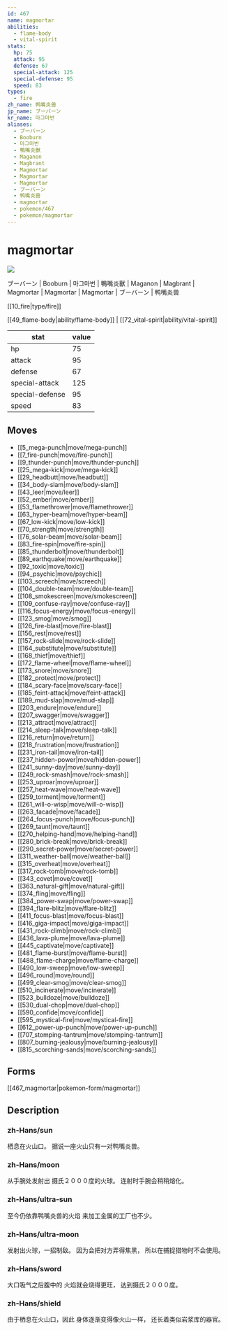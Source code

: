 ```yaml
---
id: 467
name: magmortar
abilities:
  - flame-body
  - vital-spirit
stats:
  hp: 75
  attack: 95
  defense: 67
  special-attack: 125
  special-defense: 95
  speed: 83
types:
  - fire
zh_name: 鸭嘴炎兽
jp_name: ブーバーン
kr_name: 마그마번
aliases:
  - ブーバーン
  - Booburn
  - 마그마번
  - 鴨嘴炎獸
  - Maganon
  - Magbrant
  - Magmortar
  - Magmortar
  - Magmortar
  - ブーバーン
  - 鸭嘴炎兽
  - magmortar
  - pokemon/467
  - pokemon/magmortar
---
```

# magmortar

![](https://raw.githubusercontent.com/PokeAPI/sprites/master/sprites/pokemon/467.png)

ブーバーン | Booburn | 마그마번 | 鴨嘴炎獸 | Maganon | Magbrant | Magmortar | Magmortar | Magmortar | ブーバーン | 鸭嘴炎兽

[[10_fire|type/fire]]

[[49_flame-body|ability/flame-body]] | [[72_vital-spirit|ability/vital-spirit]]

|stat|value|
|---|---|
|hp|75|
|attack|95|
|defense|67|
|special-attack|125|
|special-defense|95|
|speed|83|


## Moves

- [[5_mega-punch|move/mega-punch]]
- [[7_fire-punch|move/fire-punch]]
- [[9_thunder-punch|move/thunder-punch]]
- [[25_mega-kick|move/mega-kick]]
- [[29_headbutt|move/headbutt]]
- [[34_body-slam|move/body-slam]]
- [[43_leer|move/leer]]
- [[52_ember|move/ember]]
- [[53_flamethrower|move/flamethrower]]
- [[63_hyper-beam|move/hyper-beam]]
- [[67_low-kick|move/low-kick]]
- [[70_strength|move/strength]]
- [[76_solar-beam|move/solar-beam]]
- [[83_fire-spin|move/fire-spin]]
- [[85_thunderbolt|move/thunderbolt]]
- [[89_earthquake|move/earthquake]]
- [[92_toxic|move/toxic]]
- [[94_psychic|move/psychic]]
- [[103_screech|move/screech]]
- [[104_double-team|move/double-team]]
- [[108_smokescreen|move/smokescreen]]
- [[109_confuse-ray|move/confuse-ray]]
- [[116_focus-energy|move/focus-energy]]
- [[123_smog|move/smog]]
- [[126_fire-blast|move/fire-blast]]
- [[156_rest|move/rest]]
- [[157_rock-slide|move/rock-slide]]
- [[164_substitute|move/substitute]]
- [[168_thief|move/thief]]
- [[172_flame-wheel|move/flame-wheel]]
- [[173_snore|move/snore]]
- [[182_protect|move/protect]]
- [[184_scary-face|move/scary-face]]
- [[185_feint-attack|move/feint-attack]]
- [[189_mud-slap|move/mud-slap]]
- [[203_endure|move/endure]]
- [[207_swagger|move/swagger]]
- [[213_attract|move/attract]]
- [[214_sleep-talk|move/sleep-talk]]
- [[216_return|move/return]]
- [[218_frustration|move/frustration]]
- [[231_iron-tail|move/iron-tail]]
- [[237_hidden-power|move/hidden-power]]
- [[241_sunny-day|move/sunny-day]]
- [[249_rock-smash|move/rock-smash]]
- [[253_uproar|move/uproar]]
- [[257_heat-wave|move/heat-wave]]
- [[259_torment|move/torment]]
- [[261_will-o-wisp|move/will-o-wisp]]
- [[263_facade|move/facade]]
- [[264_focus-punch|move/focus-punch]]
- [[269_taunt|move/taunt]]
- [[270_helping-hand|move/helping-hand]]
- [[280_brick-break|move/brick-break]]
- [[290_secret-power|move/secret-power]]
- [[311_weather-ball|move/weather-ball]]
- [[315_overheat|move/overheat]]
- [[317_rock-tomb|move/rock-tomb]]
- [[343_covet|move/covet]]
- [[363_natural-gift|move/natural-gift]]
- [[374_fling|move/fling]]
- [[384_power-swap|move/power-swap]]
- [[394_flare-blitz|move/flare-blitz]]
- [[411_focus-blast|move/focus-blast]]
- [[416_giga-impact|move/giga-impact]]
- [[431_rock-climb|move/rock-climb]]
- [[436_lava-plume|move/lava-plume]]
- [[445_captivate|move/captivate]]
- [[481_flame-burst|move/flame-burst]]
- [[488_flame-charge|move/flame-charge]]
- [[490_low-sweep|move/low-sweep]]
- [[496_round|move/round]]
- [[499_clear-smog|move/clear-smog]]
- [[510_incinerate|move/incinerate]]
- [[523_bulldoze|move/bulldoze]]
- [[530_dual-chop|move/dual-chop]]
- [[590_confide|move/confide]]
- [[595_mystical-fire|move/mystical-fire]]
- [[612_power-up-punch|move/power-up-punch]]
- [[707_stomping-tantrum|move/stomping-tantrum]]
- [[807_burning-jealousy|move/burning-jealousy]]
- [[815_scorching-sands|move/scorching-sands]]

## Forms



[[467_magmortar|pokemon-form/magmortar]]

## Description

### zh-Hans/sun

栖息在火山口。
据说一座火山只有一对鸭嘴炎兽。

### zh-Hans/moon

从手腕处发射出
摄氏２０００度的火球。
连射时手腕会稍稍熔化。

### zh-Hans/ultra-sun

至今仍依靠鸭嘴炎兽的火焰
来加工金属的工厂也不少。

### zh-Hans/ultra-moon

发射出火球，一招制敌。
因为会把对方弄得焦黑，
所以在捕捉猎物时不会使用。

### zh-Hans/sword

大口吸气之后腹中的
火焰就会烧得更旺，
达到摄氏２０００度。

### zh-Hans/shield

由于栖息在火山口，因此
身体逐渐变得像火山一样，
还长着类似岩浆库的器官。

